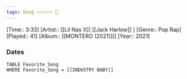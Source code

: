 ```yaml
---
tags: Song ⭐⭐⭐⭐⭐ 💛
---
```

[Time:: 3:33]
[Artist:: [[Lil Nas X]] [[Jack Harlow]] ]
[Genre:: Pop Rap]
[Played:: 41]
[Album:: [[MONTERO (2021)]]]
[Year:: 2021]
### Dates
````dataview
TABLE Favorite_Song
WHERE Favorite_Song = [[INDUSTRY BABY]]
````